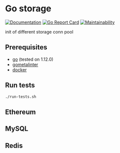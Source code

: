 # Go storage

[![Documentation](https://godoc.org/github.com/induzo/gostorage?status.svg)](http://godoc.org/github.com/induzo/gostorage) [![Go Report Card](https://goreportcard.com/badge/github.com/induzo/gostorage)](https://goreportcard.com/report/github.com/induzo/gostorage) [![Maintainability](https://api.codeclimate.com/v1/badges/0fbcaef0d1a5ddb41690/maintainability)](https://codeclimate.com/github/induzo/gostorage/maintainability)

init of different storage conn pool

## Prerequisites

- [go](https://golang.org/dl/) (tested on 1.12.0)
- [gometalinter](https://github.com/alecthomas/gometalinter)
- [docker](https://www.docker.com/get-docker)

## Run tests

```bash
./run-tests.sh
```

## Ethereum

## MySQL

## Redis
